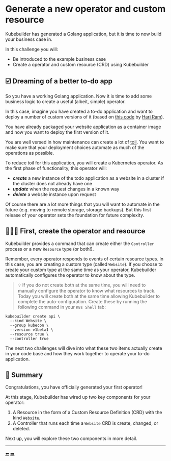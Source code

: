 # Generate a new operator and custom resource

Kubebuilder has generated a Golang application, but it is time to now build your business case in.

In this challenge you will:

- Be introduced to the example business case
- Create a operator and custom resource (CRD) using Kubebuilder


## ☑️ Dreaming of a better to-do app

So you have a working Golang application. Now it is time to add some business logic to create a useful (albeit, simple) operator.

In this case, imagine you have created a to-do application and want to deploy a number of custom versions of it (based on [this code](https://github.com/hariramjp777/frontend-todo-app) by [Hari Ram](https://dev.to/hariramjp777)).

You have already packaged your website application as a container image and now you want to deploy the first version of it.

You are well versed in how maintenance can create a lot of [toil](https://sre.google/sre-book/eliminating-toil/). You want to make sure that your deployment choices automate as much of the operations as possible.

To reduce toil for this application, you will create a Kubernetes operator. As the first phase of functionality, this operator will:

* _**create**_ a new instance of the todo application as a website in a cluster if the cluster does not already have one
* _**update**_ when the request changes in a known way
* _**delete**_ a website instance upon request

Of course there are a lot more things that you will want to automate in the future (e.g. moving to remote storage, storage backups). But this first release of your operator sets the foundation for future complexity.

## 👩🏾‍💻 First, create the operator and resource

Kubebuilder provides a command that can create either the `Controller` process or a new `Resource` type (or both!).

Remember, every operator responds to events of certain resource types. In this case, you are creating a custom type (called `Website`). If you choose to create your custom type at the same time as your operator, Kubebuilder automatically configures the operator to know about the type.

> 💡 If you do not create both at the same time, you will need to manually configure the operator to know what resources to track.
Today you will create both at the same time allowing Kubebuilder to complete the auto-configuration. Create these by running the following command in your `K8s Shell` tab:

```
kubebuilder create api \
  --kind Website \
  --group kubecon \
  --version v1beta1 \
  --resource true \
  --controller true
```
The next two challenges will dive into what these two items actually create in your code base and how they work together to operate your to-do application.

## 📕 Summary

Congratulations, you have officially generated your first operator!

At this stage, Kubebuilder has wired up two key components for your operator:

1. A Resource in the form of a Custom Resource Definition (CRD) with the kind `Website`.
2. A Controller that runs each time a `Website` CRD is create, changed, or deleted.

Next up, you will explore these two components in more detail.


<hr>
<a href="../02-generate-application-scaffolding/">⬅️</a>
<a href="../04-install-the-new-crd-on-kubernetes/">➡️</a>
